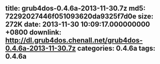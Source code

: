 title: grub4dos-0.4.6a-2013-11-30.7z
md5: 72292027446f051093620da9325f7d0e
size: 272K
date: 2013-11-30 10:09:17.000000000 +0800
downlink: http://dl.grub4dos.chenall.net/grub4dos-0.4.6a-2013-11-30.7z
categories: 0.4.6a
tags: 0.4.6a
---

